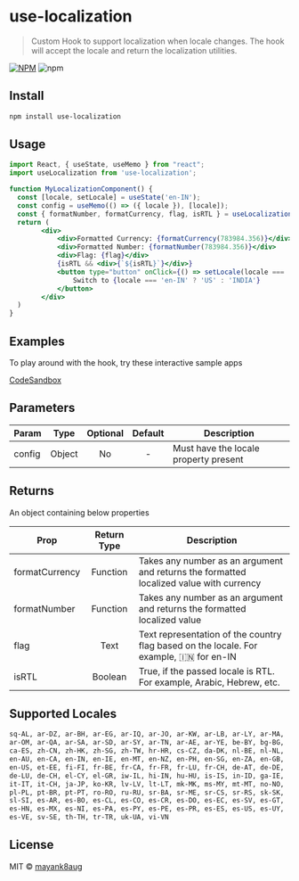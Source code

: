 # use-localization

> Custom Hook to support localization when locale changes. The hook will accept the locale and return the localization utilities.

[![NPM](https://img.shields.io/npm/v/use-localization.svg)](https://www.npmjs.com/package/use-localization) ![npm](https://img.shields.io/npm/dm/use-localization)

## Install

```bash
npm install use-localization
```

## Usage

```jsx
import React, { useState, useMemo } from "react";
import useLocalization from 'use-localization';

function MyLocalizationComponent() {
  const [locale, setLocale] = useState('en-IN');
  const config = useMemo(() => ({ locale }), [locale]);
  const { formatNumber, formatCurrency, flag, isRTL } = useLocalization(config);
  return (
        <div>
            <div>Formatted Currency: {formatCurrency(783984.356)}</div>
            <div>Formatted Number: {formatNumber(783984.356)}</div>
            <div>Flag: {flag}</div>
            {isRTL && <div>{`${isRTL}`}</div>}
            <button type="button" onClick={() => setLocale(locale === 'en-IN' ? 'en-US' : 'en-IN')}>
                Switch to {locale === 'en-IN' ? 'US' : 'INDIA'}
            </button>
        </div>
  )
}
```

## Examples

To play around with the hook, try these interactive sample apps

[CodeSandbox](https://codesandbox.io/s/use-localization-4juus)


## Parameters

| Param | Type | Optional | Default | Description |
| --- | :---: | :---: | :---: | --- |
| config | Object | No | - | Must have the locale property present |


## Returns

An object containing below properties

| Prop | Return Type | Description |
| --- | :---: | --- |
| formatCurrency | Function | Takes any number as an argument and returns the formatted localized value with currency |
| formatNumber | Function | Takes any number as an argument and returns the formatted localized value |
| flag | Text | Text representation of the country flag based on the locale. For example, 🇮🇳 for en-IN |
| isRTL | Boolean | True, if the passed locale is RTL. For example, Arabic, Hebrew, etc. |


## Supported Locales

```bash
sq-AL, ar-DZ, ar-BH, ar-EG, ar-IQ, ar-JO, ar-KW, ar-LB, ar-LY, ar-MA, 
ar-OM, ar-QA, ar-SA, ar-SD, ar-SY, ar-TN, ar-AE, ar-YE, be-BY, bg-BG, 
ca-ES, zh-CN, zh-HK, zh-SG, zh-TW, hr-HR, cs-CZ, da-DK, nl-BE, nl-NL, 
en-AU, en-CA, en-IN, en-IE, en-MT, en-NZ, en-PH, en-SG, en-ZA, en-GB, 
en-US, et-EE, fi-FI, fr-BE, fr-CA, fr-FR, fr-LU, fr-CH, de-AT, de-DE, 
de-LU, de-CH, el-CY, el-GR, iw-IL, hi-IN, hu-HU, is-IS, in-ID, ga-IE, 
it-IT, it-CH, ja-JP, ko-KR, lv-LV, lt-LT, mk-MK, ms-MY, mt-MT, no-NO, 
pl-PL, pt-BR, pt-PT, ro-RO, ru-RU, sr-BA, sr-ME, sr-CS, sr-RS, sk-SK, 
sl-SI, es-AR, es-BO, es-CL, es-CO, es-CR, es-DO, es-EC, es-SV, es-GT, 
es-HN, es-MX, es-NI, es-PA, es-PY, es-PE, es-PR, es-ES, es-US, es-UY, 
es-VE, sv-SE, th-TH, tr-TR, uk-UA, vi-VN
```

## License

MIT © [mayank8aug](https://github.com/mayank8aug)
